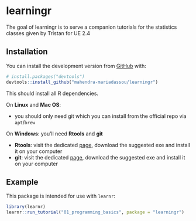 
<!-- README.md is generated from README.Rmd. Please edit that file -->

# learningr

<!-- badges: start -->

<!-- badges: end -->

The goal of learningr is to serve a companion tutorials for the
statistics classes given by Tristan for UE 2.4

## Installation

You can install the development version from
[GitHub](https://github.com/) with:

``` r
# install.packages("devtools")
devtools::install_github("mahendra-mariadassou/learningr")
```

This should install all R dependencies.

On **Linux** and **Mac OS**:

  - you should only need git which you can install from the official
    repo via `apt`/`brew`

On **Windows**: you’ll need **Rtools** and **git**

  - **Rtools**: visit the dedicated
    [page](https://cran.r-project.org/bin/windows/Rtools/), download the
    suggested exe and install it on your computer
  - **git**: visit the dedicated
    [page](https://git-scm.com/download/win), download the suggested exe
    and install it on your computer

## Example

This package is intended for use with `learnr`:

``` r
library(learnr)
learnr::run_tutorial("01_programming_basics", package = "learningr")
```
